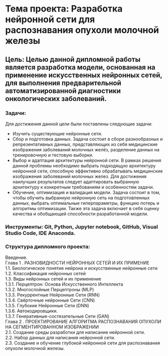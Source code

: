 # **Тема проекта: Разработка нейронной сети для распознавания опухоли молочной железы**

## **Цель: Целью данной дипломной работы является разработка модели, основанная на применение искусственных нейронных сетей, для выполнения предварительной автоматизированной диагностики онкологических заболеваний.**


### **Задачи:**

Для достижения данной цели были поставлены следующие задачи: 
*	Изучить существующие нейронные сети.
*	Сбор и подготовка данных. Задача состоит в сборе разнообразных и репрезентативных данных, представляющих из себя медицинские изображения заболеваний молочных желёз, разделение данных на тренировочную и тестовую выборки.
*	Выбор и адаптация архитектуры нейронной сети. В рамках решения данной проблемы необходимо выбрать подходящую архитектуру нейронной сети, способную эффективно обрабатывать медицинские изображения заболеваний молочных желез. Для достижения наилучших результатов следует адаптировать выбранную архитектуру к конкретным требованиям и особенностям задачи.
*	Обучение, оптимизация и валидация модели. Задача состоит в том, чтобы обучить выбранную нейронную сеть на подготовленных данных, выбрать оптимальные гиперпараметры, функцию потерь и алгоритмы оптимизации.
Также эта задача включает в себя оценку качества и обобщающей способности разработанной модели.

### **Инструменты**: Git, Python, Jupyter notebook, GitHub, Visual Studio Code, IDE Anaconda.

### **Структура дипломного проекта**:

Введение.  
Глава 1 . РАЗНОВИДНОСТИ НЕЙРОННЫХ СЕТЕЙ И ИХ ПРИМЕНИЕ  
  	1.1.	Биологическое понятие нейрона и искусственные нейронные сети	
	1.2.	Классификация нейронных сетей	 
	1.3.	Виды нейронных сетей и их применение  
		1.3.1.	Перцептрон: Основа Искусственного Интеллекта  
	    	1.3.2.	Многослойные Перцептроны (MLP)  
	    	1.3.3.	Рекуррентные Нейронные Сети (RNN)  
	    	1.3.4.	Свёрточные нейронные Сети (CNN)  
	    	1.3.5.	Глубокие Нейронные Сети (DNN)  
	    	1.3.6.	Автокодировщики.  
	    	1.3.7.	Генеративные-состязательные Сети (GAN)  
Глава 2 . ПРОЕКТИРОВАНИЕ АЛГОРИТМА РАСПОЗНАВАНИЯ ОПУХОЛИ НА СЕГМЕНТИРОВАННОМ ИЗОБРАЖЕНИИ  
	  2.1.	Создание среды разработки для написание нейронной сети.  
	  2.2.	Набор данных для написания нейронной сети.  
	  2.3.	Создание и обучение глубокой нейронной сети для распознавания опухоли молочной железы.  
	
		 

